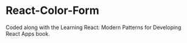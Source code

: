 # React-Color-Form
Coded along with the Learning React: Modern Patterns for Developing React Apps book.
